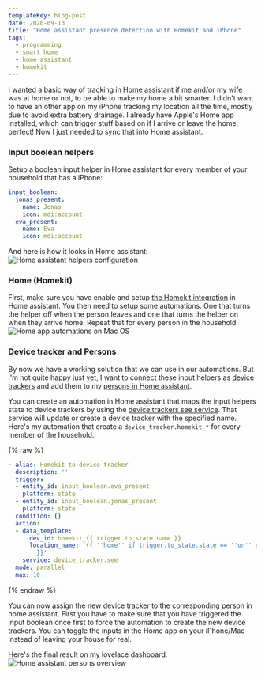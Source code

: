 ```yaml
---
templateKey: blog-post
date: 2020-09-13
title: "Home assistant presence detection with Homekit and iPhone"
tags:
  - programming
  - smart home
  - home assistant
  - homekit
---
```


I wanted a basic way of tracking in [Home assistant][1] if me and/or my wife was at home or not, to be able to make my home a bit smarter. I didn't want to have an other app on my iPhone tracking my location all the time, mostly due to avoid extra battery drainage. I already have Apple's Home app installed, which can trigger stuff based on if I arrive or leave the home, perfect! Now I just needed to sync that into Home assistant.

### Input boolean helpers

Setup a boolean input helper in Home assistant for every member of your household that has a iPhone:
```yaml
input_boolean:
  jonas_present:
    name: Jonas
    icon: mdi:account
  eva_present:
    name: Eva
    icon: mdi:account
```
And here is how it looks in Home assistant:
![Home assistant helpers configuration](/images/home-assistant-helpers.png)

### Home (Homekit)

First, make sure you have enable and setup [the Homekit integration][2] in Home assistant. You then need to setup some automations. One that turns the helper off when the person leaves and one that turns the helper on when they arrive home. Repeat that for every person in the household.
![Home app automations on Mac OS](/images/homekit-automations.png)

### Device tracker and Persons
By now we have a working solution that we can use in our automations. But i'm not quite happy just yet, I want to connect these input helpers as [device trackers][3] and add them to my [persons in Home assistant][4].

You can create an automation in Home assistant that maps the input helpers state to device trackers by using the [device trackers see service][5]. That service will update or create a device tracker with the specified name. Here's my automation that create a `device_tracker.homekit_*` for every member of the household.

{% raw %}
```yaml
- alias: Homekit to device tracker
  description: ''
  trigger:
  - entity_id: input_boolean.eva_present
    platform: state
  - entity_id: input_boolean.jonas_present
    platform: state
  condition: []
  action:
  - data_template:
      dev_id: homekit_{{ trigger.to_state.name }}
      location_name: '{{ ''home'' if trigger.to_state.state == ''on'' else ''not_home''
        }}'
    service: device_tracker.see
  mode: parallel
  max: 10
```
{% endraw %}

You can now assign the new device tracker to the corresponding person in home assistant. First you have to make sure that you have triggered the input boolean once first to force the automation to create the new device trackers. You can toggle the inputs in the Home app on your iPhone/Mac instead of leaving your house for real.

Here's the final result on my lovelace dashboard:
![Home assistant persons overview](/images/home-assistant-overview.png)

[1]: https://www.home-assistant.io
[2]: https://www.home-assistant.io/integrations/homekit/
[3]: https://www.home-assistant.io/integrations/device_tracker/
[4]: https://www.home-assistant.io/integrations/person/
[5]: https://www.home-assistant.io/integrations/device_tracker/#device_trackersee-service
